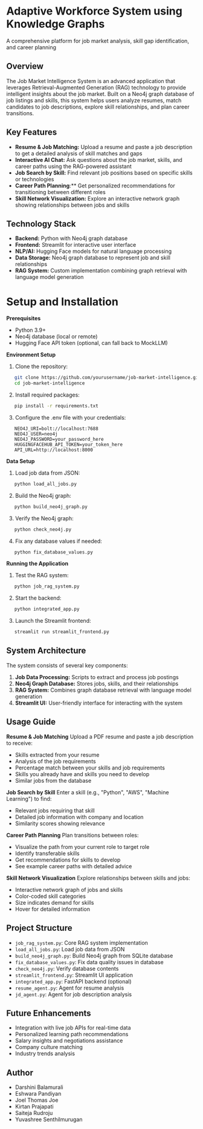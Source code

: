 # Adaptive Workforce System using Knowledge Graphs
A comprehensive platform for job market analysis, skill gap identification, and career planning

## Overview
The Job Market Intelligence System is an advanced application that leverages Retrieval-Augmented Generation (RAG) technology to provide intelligent insights about the job market. Built on a Neo4j graph database of job listings and skills, this system helps users analyze resumes, match candidates to job descriptions, explore skill relationships, and plan career transitions.

## Key Features
- **Resume & Job Matching:** Upload a resume and paste a job description to get a detailed analysis of skill matches and gaps
- **Interactive AI Chat:** Ask questions about the job market, skills, and career paths using the RAG-powered assistant
- **Job Search by Skill:** Find relevant job positions based on specific skills or technologies
- **Career Path Planning**:** Get personalized recommendations for transitioning between different roles
- **Skill Network Visualization:** Explore an interactive network graph showing relationships between jobs and skills

## Technology Stack
- **Backend:** Python with Neo4j graph database
- **Frontend:** Streamlit for interactive user interface
- **NLP/AI:** Hugging Face models for natural language processing
- **Data Storage:** Neo4j graph database to represent job and skill relationships
- **RAG System:** Custom implementation combining graph retrieval with language model generation

# Setup and Installation
**Prerequisites**
- Python 3.9+
- Neo4j database (local or remote)
- Hugging Face API token (optional, can fall back to MockLLM)

**Environment Setup**
1. Clone the repository:
```bash
   git clone https://github.com/yourusername/job-market-intelligence.git
   cd job-market-intelligence
```
2. Install required packages:
```bash
   pip install -r requirements.txt
```
3. Configure the .env file with your credentials:
```
   NEO4J_URI=bolt://localhost:7688
   NEO4J_USER=neo4j
   NEO4J_PASSWORD=your_password_here
   HUGGINGFACEHUB_API_TOKEN=your_token_here
   API_URL=http://localhost:8000
```

**Data Setup**
1. Load job data from JSON:
```bash
   python load_all_jobs.py
```
2. Build the Neo4j graph:
```bash
   python build_neo4j_graph.py
```
3. Verify the Neo4j graph:
```bash
   python check_neo4j.py
```
4. Fix any database values if needed:
```bash
   python fix_database_values.py
```

**Running the Application**
1. Test the RAG system:
```bash
   python job_rag_system.py
```
2. Start the backend:
```bash
   python integrated_app.py
```
3. Launch the Streamlit frontend:
```bash
   streamlit run streamlit_frontend.py
```
## System Architecture
The system consists of several key components:
1. **Job Data Processing:** Scripts to extract and process job postings
2. **Neo4j Graph Database:** Stores jobs, skills, and their relationships
3. **RAG System:** Combines graph database retrieval with language model generation
4. **Streamlit UI:** User-friendly interface for interacting with the system

## Usage Guide
**Resume & Job Matching**
Upload a PDF resume and paste a job description to receive:
- Skills extracted from your resume
- Analysis of the job requirements
- Percentage match between your skills and job requirements
- Skills you already have and skills you need to develop
- Similar jobs from the database

**Job Search by Skill**
Enter a skill (e.g., "Python", "AWS", "Machine Learning") to find:
- Relevant jobs requiring that skill
- Detailed job information with company and location
- Similarity scores showing relevance

**Career Path Planning**
Plan transitions between roles:
- Visualize the path from your current role to target role
- Identify transferable skills
- Get recommendations for skills to develop
- See example career paths with detailed advice

**Skill Network Visualization**
Explore relationships between skills and jobs:
- Interactive network graph of jobs and skills
- Color-coded skill categories
- Size indicates demand for skills
- Hover for detailed information

## Project Structure
- `job_rag_system.py`: Core RAG system implementation
- `load_all_jobs.py`: Load job data from JSON
- `build_neo4j_graph.py`: Build Neo4j graph from SQLite database
- `fix_database_values.py`: Fix data quality issues in database
- `check_neo4j.py`: Verify database contents
- `streamlit_frontend.py`: Streamlit UI application
- `integrated_app.py`: FastAPI backend (optional)
- `resume_agent.py`: Agent for resume analysis
- `jd_agent.py`: Agent for job description analysis

## Future Enhancements
- Integration with live job APIs for real-time data
- Personalized learning path recommendations
- Salary insights and negotiations assistance
- Company culture matching
- Industry trends analysis

## Author
- Darshini Balamurali
- Eshwara Pandiyan
- Joel Thomas Joe
- Kirtan Prajapati
- Saiteja Rudroju
- Yuvashree Senthilmurugan
